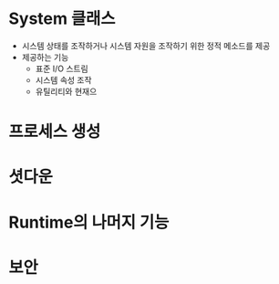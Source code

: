 # System 클래스
* 시스템 상태를 조작하거나 시스템 자원을 조작하기 위한 정적 메소드를 제공
* 제공하는 기능
	* 표준 I/O 스트림
	* 시스템 속성 조작
	* 유틸리티와 현재으
# 프로세스 생성
# 셧다운
# Runtime의 나머지 기능
# 보안

<!--stackedit_data:
eyJoaXN0b3J5IjpbLTE0NjAwMjUyOTBdfQ==
-->